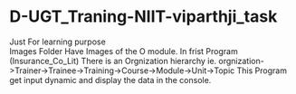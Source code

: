 # D-UGT_Traning-NIIT-viparthji_task
Just For learning purpose  
Images Folder Have Images of the O module. 
In frist Program (Insurance_Co_Lit) There is an Orgnization hierarchy ie. orgnization->Trainer->Trainee->Training->Course->Module->Unit->Topic
This Program get input dynamic and display the data in the console. 
